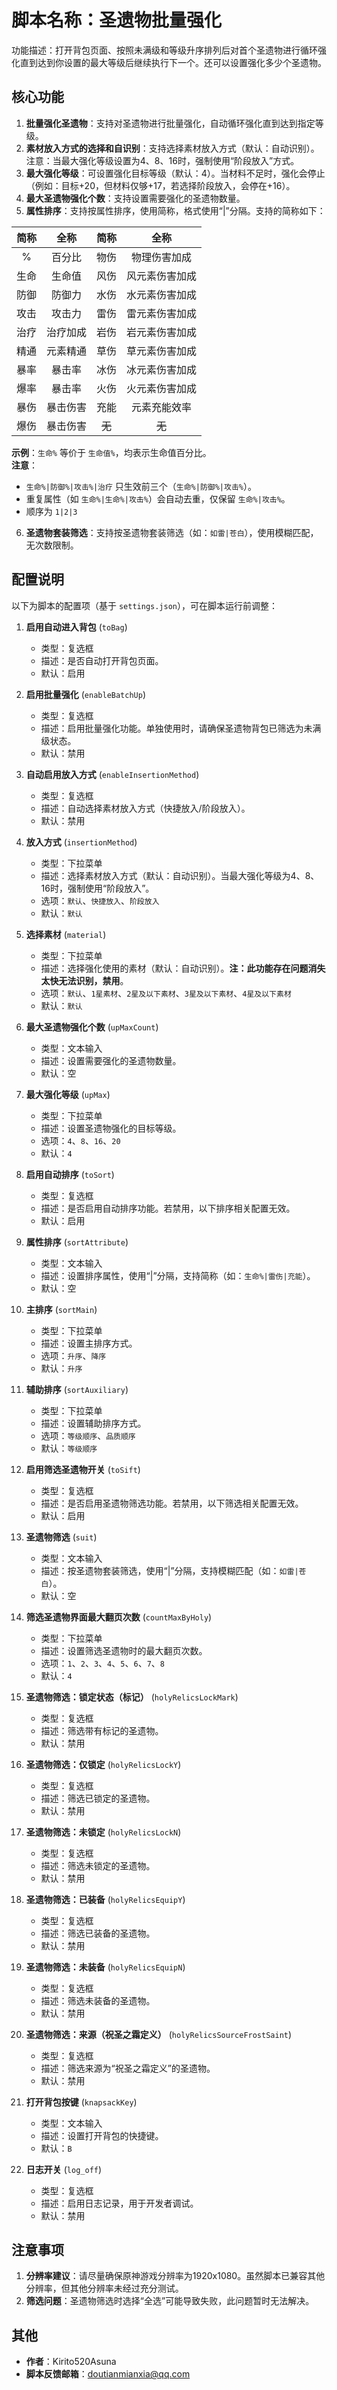 # 脚本名称：圣遗物批量强化

功能描述：打开背包页面、按照未满级和等级升序排列后对首个圣遗物进行循环强化直到达到你设置的最大等级后继续执行下一个。还可以设置强化多少个圣遗物。

## 核心功能

1. **批量强化圣遗物**：支持对圣遗物进行批量强化，自动循环强化直到达到指定等级。
2. **素材放入方式的选择和自识别**：支持选择素材放入方式（默认：自动识别）。注意：当最大强化等级设置为4、8、16时，强制使用“阶段放入”方式。
3. **最大强化等级**：可设置强化目标等级（默认：4）。当材料不足时，强化会停止（例如：目标+20，但材料仅够+17，若选择阶段放入，会停在+16）。
4. **最大圣遗物强化个数**：支持设置需要强化的圣遗物数量。
5. **属性排序**：支持按属性排序，使用简称，格式使用“|”分隔。支持的简称如下：

| 简称 | 全称 | 简称  | 全称 |
|:----:|:----:|:---:|:----:|
| % | 百分比 | 物伤  | 物理伤害加成 |
| 生命 | 生命值 | 风伤  | 风元素伤害加成 |
| 防御 | 防御力 | 水伤  | 水元素伤害加成 |
| 攻击 | 攻击力 | 雷伤  | 雷元素伤害加成 |
| 治疗 | 治疗加成 | 岩伤  | 岩元素伤害加成 |
| 精通 | 元素精通 | 草伤  | 草元素伤害加成 |
| 暴率 | 暴击率 | 冰伤  | 冰元素伤害加成 |
| 爆率 | 暴击率 | 火伤  | 火元素伤害加成 |
| 暴伤 | 暴击伤害 | 充能  | 元素充能效率 |
| 爆伤 | 暴击伤害 | ~~无~~ | ~~无~~ |

**示例**：`生命%` 等价于 `生命值%`，均表示生命值百分比。  
**注意**：  
- `生命%|防御%|攻击%|治疗` 只生效前三个（`生命%|防御%|攻击%`）。  
- 重复属性（如 `生命%|生命%|攻击%`）会自动去重，仅保留 `生命%|攻击%`。
- 顺序为 `1|2|3`

6. **圣遗物套装筛选**：支持按圣遗物套装筛选（如：`如雷|苍白`），使用模糊匹配，无次数限制。

## 配置说明

以下为脚本的配置项（基于 `settings.json`），可在脚本运行前调整：

1. **启用自动进入背包** (`toBag`)  
   - 类型：复选框  
   - 描述：是否自动打开背包页面。  
   - 默认：启用

2. **启用批量强化** (`enableBatchUp`)  
   - 类型：复选框  
   - 描述：启用批量强化功能。单独使用时，请确保圣遗物背包已筛选为未满级状态。  
   - 默认：禁用

3. **自动启用放入方式** (`enableInsertionMethod`)  
   - 类型：复选框  
   - 描述：自动选择素材放入方式（快捷放入/阶段放入）。  
   - 默认：禁用

4. **放入方式** (`insertionMethod`)  
   - 类型：下拉菜单  
   - 描述：选择素材放入方式（默认：自动识别）。当最大强化等级为4、8、16时，强制使用“阶段放入”。  
   - 选项：`默认`、`快捷放入`、`阶段放入`  
   - 默认：`默认`

5. **选择素材** (`material`)  
   - 类型：下拉菜单  
   - 描述：选择强化使用的素材（默认：自动识别）。**注：此功能存在问题消失太快无法识别，禁用**。  
   - 选项：`默认`、`1星素材`、`2星及以下素材`、`3星及以下素材`、`4星及以下素材`  
   - 默认：`默认`

6. **最大圣遗物强化个数** (`upMaxCount`)  
   - 类型：文本输入  
   - 描述：设置需要强化的圣遗物数量。  
   - 默认：空

7. **最大强化等级** (`upMax`)  
   - 类型：下拉菜单  
   - 描述：设置圣遗物强化的目标等级。  
   - 选项：`4`、`8`、`16`、`20`  
   - 默认：`4`

8. **启用自动排序** (`toSort`)  
   - 类型：复选框  
   - 描述：是否启用自动排序功能。若禁用，以下排序相关配置无效。  
   - 默认：启用

9. **属性排序** (`sortAttribute`)  
   - 类型：文本输入  
   - 描述：设置排序属性，使用“|”分隔，支持简称（如：`生命%|雷伤|充能`）。  
   - 默认：空

10. **主排序** (`sortMain`)  
    - 类型：下拉菜单  
    - 描述：设置主排序方式。  
    - 选项：`升序`、`降序`  
    - 默认：`升序`

11. **辅助排序** (`sortAuxiliary`)  
    - 类型：下拉菜单  
    - 描述：设置辅助排序方式。  
    - 选项：`等级顺序`、`品质顺序`  
    - 默认：`等级顺序`

12. **启用筛选圣遗物开关** (`toSift`)  
    - 类型：复选框  
    - 描述：是否启用圣遗物筛选功能。若禁用，以下筛选相关配置无效。  
    - 默认：启用

13. **圣遗物筛选** (`suit`)  
    - 类型：文本输入  
    - 描述：按圣遗物套装筛选，使用“|”分隔，支持模糊匹配（如：`如雷|苍白`）。  
    - 默认：空

14. **筛选圣遗物界面最大翻页次数** (`countMaxByHoly`)  
    - 类型：下拉菜单  
    - 描述：设置筛选圣遗物时的最大翻页次数。  
    - 选项：`1`、`2`、`3`、`4`、`5`、`6`、`7`、`8`  
    - 默认：`4`

15. **圣遗物筛选：锁定状态（标记）** (`holyRelicsLockMark`)  
    - 类型：复选框  
    - 描述：筛选带有标记的圣遗物。  
    - 默认：禁用

16. **圣遗物筛选：仅锁定** (`holyRelicsLockY`)  
    - 类型：复选框  
    - 描述：筛选已锁定的圣遗物。  
    - 默认：禁用

17. **圣遗物筛选：未锁定** (`holyRelicsLockN`)  
    - 类型：复选框  
    - 描述：筛选未锁定的圣遗物。  
    - 默认：禁用

18. **圣遗物筛选：已装备** (`holyRelicsEquipY`)  
    - 类型：复选框  
    - 描述：筛选已装备的圣遗物。  
    - 默认：禁用

19. **圣遗物筛选：未装备** (`holyRelicsEquipN`)  
    - 类型：复选框  
    - 描述：筛选未装备的圣遗物。  
    - 默认：禁用

20. **圣遗物筛选：来源（祝圣之霜定义）** (`holyRelicsSourceFrostSaint`)  
    - 类型：复选框  
    - 描述：筛选来源为“祝圣之霜定义”的圣遗物。  
    - 默认：禁用

21. **打开背包按键** (`knapsackKey`)  
    - 类型：文本输入  
    - 描述：设置打开背包的快捷键。  
    - 默认：`B`

22. **日志开关** (`log_off`)  
    - 类型：复选框  
    - 描述：启用日志记录，用于开发者调试。  
    - 默认：禁用

## 注意事项

1. **分辨率建议**：请尽量确保原神游戏分辨率为1920x1080。虽然脚本已兼容其他分辨率，但其他分辨率未经过充分测试。
2. **筛选问题**：圣遗物筛选时选择“全选”可能导致失败，此问题暂时无法解决。

## 其他

- **作者**：Kirito520Asuna  
- **脚本反馈邮箱**：doutianmianxia@qq.com
